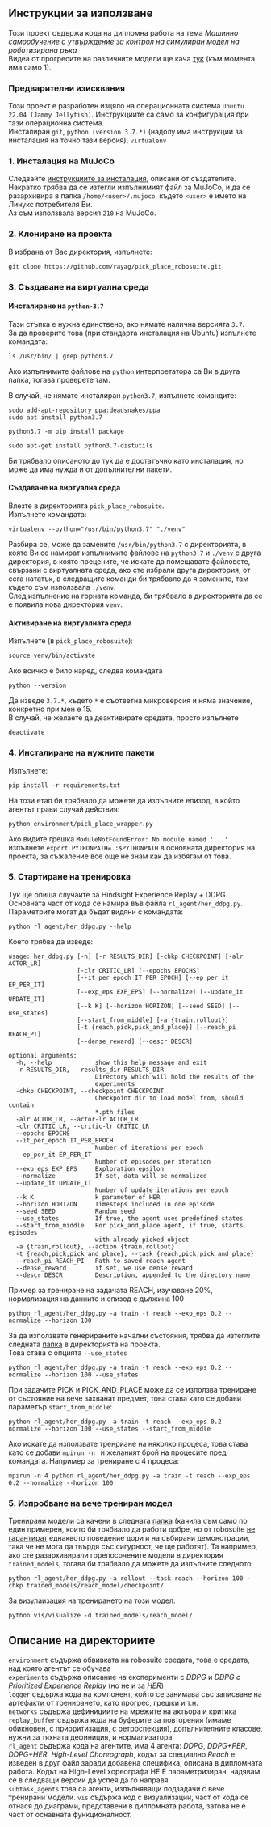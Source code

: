 Инструкции за използване
--

Този проект съдържа кода на дипломна работа на тема *Машинно самообучение с утвърждение за контрол на симулиран модел на роботизирана ръка*  
Видеа от прогресите на различните модели ще кача [тук](https://drive.google.com/drive/folders/1Ft0yp1Um0f3qD70XKgsWvFDyLHn5pmw-?usp=sharing) (към момента има само 1).   

### Предварителни изисквания
Този проект е разработен изцяло на операционната система `Ubuntu 22.04 (Jammy Jellyfish)`. Инструкциите са само за конфигурация при тази операционна система.  
Инсталиран `git`, `python (version 3.7.*)` (надолу има инструкции за инсталация на точно тази версия), `virtualenv`

### 1. Инсталация на MuJoCo
Следвайте [инструкциите за инсталация](https://github.com/deepmind/mujoco#installation), описани от създателите. Накратко трябва да се изтегли изпълнимият файл за MuJoCo, и да се разархивира в папка `/home/<user>/.mujoco`, където `<user>` е името на Линукс потребителя Ви.  
Аз съм използвала версия `210` на MuJoCo.

### 2. Клониране на проекта
В избрана от Вас директория, изпълнете:
```
git clone https://github.com/rayag/pick_place_robosuite.git
```

### 3. Създаване на виртуална среда
#### Инсталиране на `python-3.7`
Тази стъпка е нужна единствено, ако нямате налична версията `3.7`.  
За да проверите това (при стандарта инсталация на Ubuntu) изпълнете командата:
```
ls /usr/bin/ | grep python3.7
```
Ако изпълнимите файлове на `python` интерпретатора са Ви в друга папка, тогава проверете там.

В случай, че нямате инсталиран `python3.7`, изпълнете командите:
```
sudo add-apt-repository ppa:deadsnakes/ppa
sudo apt install python3.7
```
```
python3.7 -m pip install package
```
```
sudo apt-get install python3.7-distutils
```
Би трябвало описаното до тук да е достатъчно като инсталация, но може да има нужда и от допълнителни пакети.

#### Създаване на виртуална среда
Влезте в директорията `pick_place_robosuite`.   
Изпълнете командата:
```
virtualenv --python="/usr/bin/python3.7" "./venv"
```
Разбира се, може да замените `/usr/bin/python3.7` с директорията, в която Ви се намират изпълнимите файлове на `python3.7` и `./venv` с друга директория, в която прецените, че искате да помещавате файловете, свързани с виртуалната среда, ако сте избрали друга директория, от сега нататък, в следващите команди би трябвало да я замените, там където съм използвала `./venv`.  
След изпълнение на горната команда, би трябвало в директорията да се е появила нова директория `venv`.


#### Активиране на виртуалната среда  
Изпълнете (в `pick_place_robosuite`):
```
source venv/bin/activate
```
Ако всичко е било наред, следва командата 
```
python --version
```
Да изведе `3.7.*`, където `*` е съответна микроверсия и няма значение, конкретно при мен е 15.   
В случай, че желаете да деактивирате средата, просто изпълнете 
```
deactivate
```

### 4. Инсталиране на нужните пакети
Изпълнете:
```
pip install -r requirements.txt
```
На този етап би трябвало да можете да изпълните епизод, в който агентът прави случай действия:
```
python environment/pick_place_wrapper.py
```
Ако видите грешка `ModuleNotFoundError: No module named '...'` изпълнете  `export PYTHONPATH=.:$PYTHONPATH` в основната директория на проекта, за съжаление все още не знам как да избягам от това.  

### 5. Стартиране на тренировка
Тук ще опиша случаите за Hindsight Experience Replay + DDPG.  
Основната част от кода се намира във файла `rl_agent/her_ddpg.py`. Параметрите могат да бъдат видяни с командата:
```
python rl_agent/her_ddpg.py --help
```
Което трябва да изведе:
```
usage: her_ddpg.py [-h] [-r RESULTS_DIR] [-chkp CHECKPOINT] [-alr ACTOR_LR]
                   [-clr CRITIC_LR] [--epochs EPOCHS]
                   [--it_per_epoch IT_PER_EPOCH] [--ep_per_it EP_PER_IT]
                   [--exp_eps EXP_EPS] [--normalize] [--update_it UPDATE_IT]
                   [--k K] [--horizon HORIZON] [--seed SEED] [--use_states]
                   [--start_from_middle] [-a {train,rollout}]
                   [-t {reach,pick,pick_and_place}] [--reach_pi REACH_PI]
                   [--dense_reward] [--descr DESCR]

optional arguments:
  -h, --help            show this help message and exit
  -r RESULTS_DIR, --results_dir RESULTS_DIR
                        Directory which will hold the results of the
                        experiments
  -chkp CHECKPOINT, --checkpoint CHECKPOINT
                        Checkpoint dir to load model from, should contain
                        *.pth files
  -alr ACTOR_LR, --actor-lr ACTOR_LR
  -clr CRITIC_LR, --critic-lr CRITIC_LR
  --epochs EPOCHS
  --it_per_epoch IT_PER_EPOCH
                        Number of iterations per epoch
  --ep_per_it EP_PER_IT
                        Number of episodes per iteration
  --exp_eps EXP_EPS     Exploration epsilon
  --normalize           If set, data will be normalized
  --update_it UPDATE_IT
                        Number of update iterations per epoch
  --k K                 k parameter of HER
  --horizon HORIZON     Timesteps included in one episode
  --seed SEED           Random seed
  --use_states          If true, the agent uses predefined states
  --start_from_middle   For pick_and_place agent, if true, starts episodes
                        with already picked object
  -a {train,rollout}, --action {train,rollout}
  -t {reach,pick,pick_and_place}, --task {reach,pick,pick_and_place}
  --reach_pi REACH_PI   Path to saved reach agent
  --dense_reward        if set, we use dense reward
  --descr DESCR         Description, appended to the directory name
```
Пример за трениране на задачата REACH, изучаване 20%, нормализация на данните и епизод с дължина 100
```
python rl_agent/her_ddpg.py -a train -t reach --exp_eps 0.2 --normalize --horizon 100
```
За да използвате генерираните начални състояния, трябва да изтеглите следната [папка](https://drive.google.com/drive/folders/1VmMiR0cpHTK58NRYqWgX51G24zJmC_N2?usp=sharing) в директорията на проекта.   
Това става с опцията `--use_states`
```
python rl_agent/her_ddpg.py -a train -t reach --exp_eps 0.2 --normalize --horizon 100 --use_states
```
При задачите PICK и PICK\_AND\_PLACE може да се използва трениране от състояние на вече захванат предмет, това става като се добави параметър `start_from_middle`:
```
python rl_agent/her_ddpg.py -a train -t reach --exp_eps 0.2 --normalize --horizon 100 --use_states --start_from_middle
```

Ако искате да използвате тренриане на няколко процеса, това става като се добави `mpirun -n ` и желаният брой на процесите пред командата. Например за трениране с 4 процеса:
```
mpirun -n 4 python rl_agent/her_ddpg.py -a train -t reach --exp_eps 0.2 --normalize --horizon 100
```

### 5. Изпробване на вече трениран модел
Тренирани модели са качени в следната [папка](https://drive.google.com/drive/folders/1al8HecsIZ3Vt4prc-_UkV8eLJX2VtXfF?usp=sharing) (качила съм само по един примерен, които би трябвало да работи добре, но от robosuite [не гарантират](https://robosuite.ai/docs/algorithms/demonstrations.html#warnings) еднаквото поведение дори и на събирани демонстрации, така че не мога да твърдя със сигурност, че ще работят).
Та например, ако сте разархивирали горепосочените модели в директория `trained_models`, тогава би трябвало да можете да изпълните следното:
```
python rl_agent/her_ddpg.py -a rollout --task reach --horizon 100 -chkp trained_models/reach_model/checkpoint/
```
За визулаизация на тренирането на този модел:
```
python vis/visualize -d trained_models/reach_model/
```

Описание на директориите
--
`environment` съдържа обвивката на robosuite средата, това е средата, над която агентът се обучава  
`experiments` съдържа описание на експерименти с *DDPG* и *DDPG с Prioritized Experience Replay* (но не и за *HER*)  
`logger` съдържа кода на компонент, който се занимава със записване на артефакти от тренирането, като прогрес, грешки и т.н.  
`networks` съдържа дефинициите на мрежите на актьора и критика  
`replay_buffer` съдържа кода на буферите за повторения (имаме обикновен, с приоритизация, с ретроспекция), допълнителните класове, нужни за тяхната дефиниция, и нормализатора   
`rl_agent` съдържа кода на агентите, има 4 агента: *DDPG*, *DDPG+PER*, *DDPG+HER*, *High-Level Choreograph*, кодът за специално *Reach* е изведен в друг файл заради добавена специфика, описана в дипломната работа. Кодът на High-Level хореографа НЕ Е параметризиран, надявам се в следващи версии да успея да го направя.     
`subtask_agents` това са агенти, изпълняващи подзадачи с вече тренирани модели.
`vis` съдържа код с визуализации, част от кода се отнася до диаграми, представени в дипломната работа, затова не е част от оснавната функционалност.